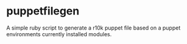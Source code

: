 # puppetfilegen
A simple ruby script to generate a r10k puppet file based on a puppet environments currently installed modules.
